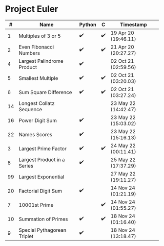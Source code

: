 # Project Euler

| #   | Name                        | Python             | C                  | Timestamp            |
| --- | --------------------------- | ------------------ | ------------------ | -------------------- |
| 1   | Multiples of 3 or 5         | :heavy_check_mark: | :heavy_check_mark: | 19 Apr 20 (19:46.11) |
| 2   | Even Fibonacci Numbers      | :heavy_check_mark: | :heavy_check_mark: | 21 Apr 20 (20:27.27) |
| 4   | Largest Palindrome Product  | :heavy_check_mark: |                    | 02 Oct 21 (02:59.56) |
| 5   | Smallest Multiple           | :heavy_check_mark: | :heavy_check_mark: | 02 Oct 21 (03:20.03) |
| 6   | Sum Square Difference       | :heavy_check_mark: | :heavy_check_mark: | 02 Oct 21 (03:27.24) |
| 14  | Longest Collatz Sequence    |                    |                    | 23 May 22 (14:42.47) |
| 16  | Power Digit Sum             | :heavy_check_mark: |                    | 23 May 22 (15:03.02) |
| 22  | Names Scores                | :heavy_check_mark: |                    | 23 May 22 (15:16.13) |
| 3   | Largest Prime Factor        | :heavy_check_mark: | :heavy_check_mark: | 24 May 22 (00:11.41) |
| 8   | Largest Product in a Series | :heavy_check_mark: |                    | 25 May 22 (17:37.29) |
| 99  | Largest Exponential         |                    |                    | 27 May 22 (19:11.27) |
| 20  | Factorial Digit Sum         | :heavy_check_mark: |                    | 14 Nov 24 (01:21.19) |
| 7   | 10001st Prime               |                    | :heavy_check_mark: | 14 Nov 24 (01:55.27) |
| 10  | Summation of Primes         | :heavy_check_mark: | :heavy_check_mark: | 18 Nov 24 (01:16.40) |
| 9   | Special Pythagorean Triplet | :heavy_check_mark: |                    | 18 Nov 24 (13:18.47) |
